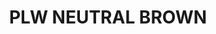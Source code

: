 ---
layout: product
title: "PLW NEUTRAL BROWN"
price: "500" 
desc: "Emajl Voš"
img_path: "/assets/img/A.MIG-1614.webp"
brand: "AMMO"
available: false
special_offer: false
new: false
soon: false
cat: "060000"
subcat: "060300"
subsubcat: "00"
sifra: "A.MIG-1614"
popular: false
---